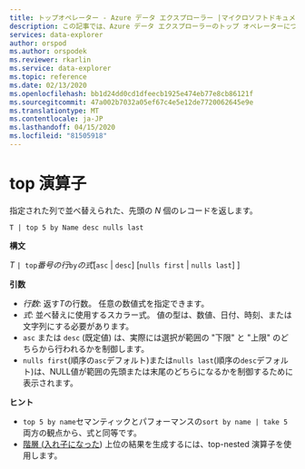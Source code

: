 ```yaml
---
title: トップオペレーター - Azure データ エクスプローラー |マイクロソフトドキュメント
description: この記事では、Azure データ エクスプローラーのトップ オペレーターについて説明します。
services: data-explorer
author: orspod
ms.author: orspodek
ms.reviewer: rkarlin
ms.service: data-explorer
ms.topic: reference
ms.date: 02/13/2020
ms.openlocfilehash: bb1d24dd0cd1dfeecb1925e474eb77e8cb86121f
ms.sourcegitcommit: 47a002b7032a05ef67c4e5e12de7720062645e9e
ms.translationtype: MT
ms.contentlocale: ja-JP
ms.lasthandoff: 04/15/2020
ms.locfileid: "81505918"
---
```

# <a name="top-operator"></a>top 演算子

指定された列で並べ替えられた、先頭の *N* 個のレコードを返します。

```kusto
T | top 5 by Name desc nulls last
```

**構文**

*T* `| top`*番号の行*`by`*の式*[`asc` | `desc`] [`nulls first` | `nulls last`] ]

**引数**

* *行数*: 返す*T*の行数。 任意の数値式を指定できます。
* *式*: 並べ替えに使用するスカラー式。 値の型は、数値、日付、時刻、または文字列にする必要があります。
* `asc` または `desc` (既定値) は、実際には選択が範囲の "下限" と "上限" のどちらから行われるかを制御します。
* `nulls first`(順序の`asc`デフォルト)または`nulls last`(順序の`desc`デフォルト)は、NULL値が範囲の先頭または末尾のどちらになるかを制御するために表示されます。


**ヒント**

* `top 5 by name`セマンティックとパフォーマンスの`sort by name | take 5`両方の観点から、式と同等です。
* [階層 (入れ子になった](topnestedoperator.md)) 上位の結果を生成するには、top-nested 演算子を使用します。